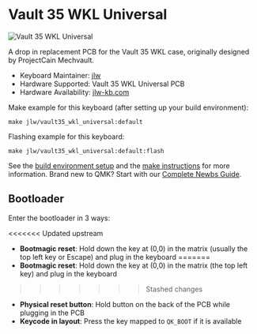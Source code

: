 # Vault 35 WKL Universal

![Vault 35 WKL Universal]()

A drop in replacement PCB for the Vault 35 WKL case, originally designed by ProjectCain Mechvault.

* Keyboard Maintainer: [jlw](https://github.com/josh-l-wang)
* Hardware Supported: Vault 35 WKL Universal PCB
* Hardware Availability: [jlw-kb.com](https://jlw-kb.com)

Make example for this keyboard (after setting up your build environment):

    make jlw/vault35_wkl_universal:default

Flashing example for this keyboard:

    make jlw/vault35_wkl_universal:default:flash

See the [build environment setup](https://docs.qmk.fm/#/getting_started_build_tools) and the [make instructions](https://docs.qmk.fm/#/getting_started_make_guide) for more information. Brand new to QMK? Start with our [Complete Newbs Guide](https://docs.qmk.fm/#/newbs).

## Bootloader

Enter the bootloader in 3 ways:

<<<<<<< Updated upstream
* **Bootmagic reset**: Hold down the key at (0,0) in the matrix (usually the top left key or Escape) and plug in the keyboard
=======
* **Bootmagic reset**: Hold down the key at (0,0) in the matrix (the top left key) and plug in the keyboard
>>>>>>> Stashed changes
* **Physical reset button**: Hold button on the back of the PCB while plugging in the PCB
* **Keycode in layout**: Press the key mapped to `QK_BOOT` if it is available
